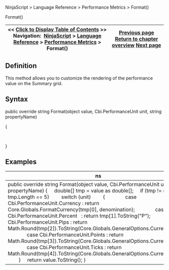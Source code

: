 ﻿
NinjaScript > Language Reference > Performance Metrics > Format()

Format()

| << [Click to Display Table of Contents](format.md) >> **Navigation:**     [NinjaScript](ninjascript.md) > [Language Reference](language_reference_wip.md) > [Performance Metrics](performance_metrics.md) > Format() | [Previous page](performance_metrics.md) [Return to chapter overview](performance_metrics.md) [Next page](onaddtrade.md) |
| --- | --- |
## Definition
This method allows you to customize the rendering of the performance value on the Summary grid.
 
## Syntax
public override string Format(object value, Cbi.PerformanceUnit unit, string propertyName)   

{  

     

}

## Examples

| ns |
| --- |
| public override string Format(object value, Cbi.PerformanceUnit unit, string propertyName) {      double[] tmp = value as double[];      if (tmp != null && tmp.Length == 5)          switch (unit)          {                case Cbi.PerformanceUnit.Currency : return Core.Globals.FormatCurrency(tmp[0], denomination);                case Cbi.PerformanceUnit.Percent   : return tmp[1].ToString("P");                case Cbi.PerformanceUnit.Pips : return Math.Round(tmp[2]).ToString(Core.Globals.GeneralOptions.CurrentCulture);                case Cbi.PerformanceUnit.Points : return Math.Round(tmp[3]).ToString(Core.Globals.GeneralOptions.CurrentCulture);                case Cbi.PerformanceUnit.Ticks : return Math.Round(tmp[4]).ToString(Core.Globals.GeneralOptions.CurrentCulture);          }      return value.ToString(); } |
